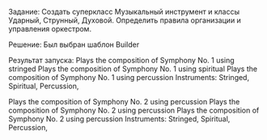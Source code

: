 Задание:
Создать суперкласс Музыкальный инструмент и классы Ударный, Струнный,
Духовой. Определить правила организации и управления оркестром.

Решение:
Был выбран шаблон Builder

Результат запуска:
Plays the composition of Symphony No. 1 using stringed
Plays the composition of Symphony No. 1 using spiritual
Plays the composition of Symphony No. 1 using percussion
Instruments: Stringed, Spiritual, Percussion, 

Plays the composition of Symphony No. 2 using percussion
Plays the composition of Symphony No. 2 using percussion
Plays the composition of Symphony No. 2 using percussion
Instruments: Stringed, Spiritual, Percussion, 

